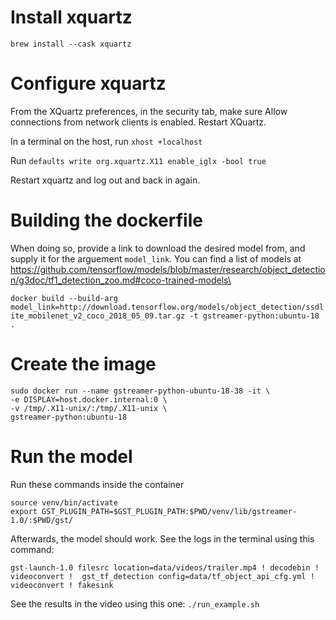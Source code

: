 # Install xquartz

```brew install --cask xquartz```

# Configure xquartz

From the XQuartz preferences, in the security tab, make sure Allow connections from network clients is enabled. Restart XQuartz.

In a terminal on the host, run ```xhost +localhost```

Run ```defaults write org.xquartz.X11 enable_iglx -bool true```

Restart xquartz and log out and back in again.

# Building the dockerfile

When doing so, provide a link to download the desired model from, and supply it for the arguement ```model_link```. You can find a list of models at https://github.com/tensorflow/models/blob/master/research/object_detection/g3doc/tf1_detection_zoo.md#coco-trained-models\

```docker build --build-arg model_link=http://download.tensorflow.org/models/object_detection/ssdlite_mobilenet_v2_coco_2018_05_09.tar.gz -t gstreamer-python:ubuntu-18 .```           

# Create the image

```
sudo docker run --name gstreamer-python-ubuntu-18-38 -it \
-e DISPLAY=host.docker.internal:0 \
-v /tmp/.X11-unix/:/tmp/.X11-unix \
gstreamer-python:ubuntu-18
```

# Run the model

Run these commands inside the container
```
source venv/bin/activate
export GST_PLUGIN_PATH=$GST_PLUGIN_PATH:$PWD/venv/lib/gstreamer-1.0/:$PWD/gst/
```

Afterwards, the model should work. See the logs in the terminal using this command:
```GST_DEBUG=python:5 \
gst-launch-1.0 filesrc location=data/videos/trailer.mp4 ! decodebin ! videoconvert !  gst_tf_detection config=data/tf_object_api_cfg.yml ! videoconvert ! fakesink
```

See the results in the video using this one:
```./run_example.sh```

